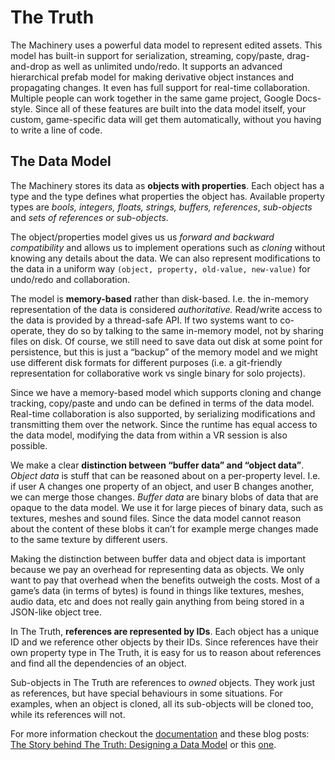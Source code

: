 # The Truth

The Machinery uses a powerful data model to represent edited assets. This model has built-in support for serialization, streaming, copy/paste, drag-and-drop as well as unlimited undo/redo. It supports an advanced hierarchical prefab model for making derivative object instances and propagating changes. It even has full support for real-time collaboration. Multiple people can work together in the same game project, Google Docs-style. Since all of these features are built into the data model itself, your custom, game-specific data will get them automatically, without you having to write a line of code.

## The Data Model

The Machinery stores its data as **objects with properties**. Each object has a type and the type defines what properties the object has. Available property types are *bools, integers, floats, strings, buffers, references*, *sub-objects* and *sets of references or sub-objects*.

The object/properties model gives us us *forward and backward compatibility* and allows us to implement operations such as *cloning* without knowing any details about the data. We can also represent modifications to the data in a uniform way `(object, property, old-value, new-value)` for undo/redo and collaboration.

The model is **memory-based** rather than disk-based. I.e. the in-memory representation of the data is considered *authoritative.* Read/write access to the data is provided by a thread-safe API. If two systems want to co-operate, they do so by talking to the same in-memory model, not by sharing files on disk. Of course, we still need to save data out disk at some point for persistence, but this is just a “backup” of the memory model and we might use different disk formats for different purposes (i.e. a git-friendly representation for collaborative work vs single binary for solo projects).

Since we have a memory-based model which supports cloning and change tracking, copy/paste and undo can be defined in terms of the data model. Real-time collaboration is also supported, by serializing modifications and transmitting them over the network. Since the runtime has equal access to the data model, modifying the data from within a VR session is also possible.

We make a clear **distinction between “buffer data” and “object data”**. *Object data* is stuff that can be reasoned about on a per-property level. I.e. if user A changes one property of an object, and user B changes another, we can merge those changes. *Buffer data* are binary blobs of data that are opaque to the data model. We use it for large pieces of binary data, such as textures, meshes and sound files. Since the data model cannot reason about the content of these blobs it can’t for example merge changes made to the same texture by different users.

Making the distinction between buffer data and object data is important because we pay an overhead for representing data as objects. We only want to pay that overhead when the benefits outweigh the costs. Most of a game’s data (in terms of bytes) is found in things like textures, meshes, audio data, etc and does not really gain anything from being stored in a JSON-like object tree.

In The Truth, **references are represented by IDs**. Each object has a unique ID and we reference other objects by their IDs. Since references have their own property type in The Truth, it is easy for us to reason about references and find all the dependencies of an object.

Sub-objects in The Truth are references to *owned* objects. They work just as references, but have special behaviours in some situations. For examples, when an object is cloned, all its sub-objects will be cloned too, while its references will not.

For more information checkout the [documentation]({{docs}}foundation/the_truth.h.html) and these blog posts: [The Story behind The Truth: Designing a Data Model](https://ourmachinery.com/post/the-story-behind-the-truth-designing-a-data-model/)  or this [one](https://ourmachinery.com/post/multi-threading-the-truth/).

